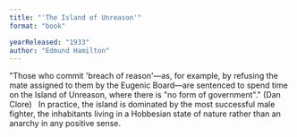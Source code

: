 ```yaml
---
title: "'The Island of Unreason'"
format: "book"

yearReleased: "1933"
author: "Edmund Hamilton"
---
```

"Those who commit 'breach of reason'—as, for example, by refusing the mate assigned to them by the Eugenic Board—are sentenced to spend time on the Island of Unreason, where there is  "no form of government"." (Dan Clore)
 
In practice, the island is dominated by the most successful male  fighter, the inhabitants living in a Hobbesian state of nature rather than an  anarchy in any positive sense. 
